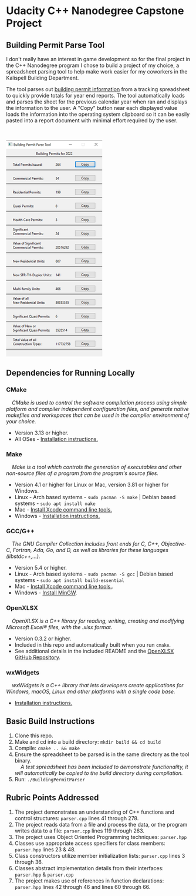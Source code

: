 # Udacity C++ Nanodegree Capstone Project

## Building Permit Parse Tool

I don't really have an interest in game development so for the final project in the C++ Nanodegree program I chose to build a project of my choice, a spreadsheet parsing tool to help make work easier for my coworkers in the Kalispell Building Department.<br>

The tool parses out [building permit information](https://maps.ci.kalispell.mt.us/portal/apps/dashboards/c1da5506e31b484289863bc4790f32e9) from a tracking spreadsheet to quickly provide totals for year end reports.  The tool automatically loads and parses the sheet for the previous calendar year when ran and displays the information to the user.  A "Copy" button near each displayed value loads the information into the operating system clipboard so it can be easily pasted into a report document with minimal effort required by the user.

<br>

![Permit Parser](screenshot/screenshot.png)

## Dependencies for Running Locally

### CMake

&nbsp;&nbsp;&nbsp;&nbsp;*CMake is used to control the software compilation process using simple platform and compiler independent configuration files, and generate native makefiles and workspaces that can be used in the compiler environment of your choice.*
  * Version 3.13 or higher.
  * All OSes - [Installation instructions.](https://cmake.org/install/)

### Make

&nbsp;&nbsp;&nbsp;&nbsp;*Make is a tool which controls the generation of executables and other non-source files of a program from the program's source files.*
* Version 4.1 or higher for Linux or Mac, version 3.81 or higher for Windows.
* Linux - Arch based systems - `sudo pacman -S make` |  Debian based systems - `sudo apt install make`
* Mac - [Install Xcode command line tools.](https://developer.apple.com/xcode/features/)
* Windows - [Installation instructions.](http://gnuwin32.sourceforge.net/packages/make.htm)

### GCC/G++

&nbsp;&nbsp;&nbsp;&nbsp;*The GNU Compiler Collection includes front ends for C, C++, Objective-C, Fortran, Ada, Go, and D, as well as libraries for these languages (libstdc++,...).*
* Version 5.4 or higher.
* Linux - Arch based systems - `sudo pacman -S gcc` | Debian based systems - `sudo apt install build-essential`
* Mac - [Install Xcode command line tools.](https://developer.apple.com/xcode/features/).
* Windows - [Install MinGW](http://www.mingw.org/).

### OpenXLSX

&nbsp;&nbsp;&nbsp;&nbsp;*OpenXLSX is a C++ library for reading, writing, creating and modifying Microsoft Excel® files, with the .xlsx format.*
* Version 0.3.2 or higher.
* Included in this repo and automatically built when you run `cmake`.
* See additional details in the included README and the [OpenXLSX GitHub Repository](https://github.com/troldal/OpenXLSX).

### wxWidgets
&nbsp;&nbsp;&nbsp;&nbsp;*wxWidgets is a C++ library that lets developers create applications for Windows, macOS, Linux and other platforms with a single code base.*
  * [Installation instructions.](https://wiki.wxwidgets.org/Install)

## Basic Build Instructions

1. Clone this repo.
2. Make and cd into a build directory: `mkdir build && cd build`
3. Compile: `cmake .. && make`
4. Ensure the spreadsheet to be parsed is in the same directory as the tool binary.<br>&nbsp;&nbsp;&nbsp;&nbsp;*A test spreadsheet has been included to demonstrate functionality, it will automatically be copied to the build directory during compilation.*
5. Run: `./BuildingPermitParser`

## Rubric Points Addressed

1. The project demonstrates an understanding of C++ functions and control structures: `parser.cpp` lines 41 through 278.
2. The project reads data from a file and process the data, or the program writes data to a file: `parser.cpp` lines 119 through 263.
3. The project uses Object Oriented Programming techniques: `parser.hpp`
4. Classes use appropriate access specifiers for class members: `parser.hpp` lines 23 & 48.
5. Class constructors utilize member initialization lists: `parser.cpp` lines 3 through 36.
6. Classes abstract implementation details from their interfaces: `parser.hpp` & `parser.cpp`
7. The project makes use of references in function declarations: `parser.hpp` lines 42 through 46 and lines 60 through 66.